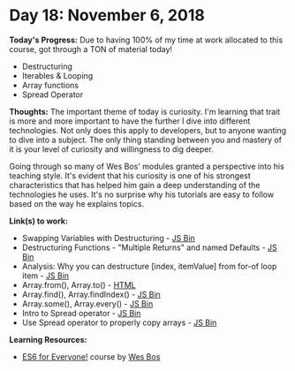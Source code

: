 # Day 18: November 6, 2018

**Today's Progress:** Due to having 100% of my time at work allocated to this course, got through a TON of material today!
* Destructuring
* Iterables & Looping
* Array functions
* Spread Operator

**Thoughts:** The important theme of today is curiosity. I'm learning that trait is more and more important to have the further I dive into different technologies. Not only does this apply to developers, but to anyone wanting to dive into a subject. The only thing standing between you and mastery of it is your level of curiosity and willingness to dig deeper.

Going through so many of Wes Bos' modules granted a perspective into his teaching style. It's evident that his curiosity is one of his strongest characteristics that has helped him gain a deep understanding of the technologies he uses. It's no surprise why his tutorials are easy to follow based on the way he explains topics.

**Link(s) to work:**
* Swapping Variables with Destructuring - [JS Bin](https://jsbin.com/wosogaqegu/edit?js,console)
* Destructuring Functions - "Multiple Returns" and named Defaults - [JS Bin](https://jsbin.com/jacevatoqa/edit?js,console)
* Analysis: Why you can destructure [index, itemValue] from for-of loop item - [JS Bin](https://jsbin.com/revusoruru/edit?js,console)
* Array.from(), Array.to() - [HTML](https://github.com/mccoyrjm/100-days-of-code/blob/master/log-work-files/day-018-array-from-to.html)
* Array.find(), Array.findIndex() - [JS Bin](https://jsbin.com/siferigipa/edit?js,console)
* Array.some(), Array.every() - [JS Bin](https://jsbin.com/hicoxaqofo/edit?js,console)
* Intro to Spread operator - [JS Bin](https://jsbin.com/qezodovoli/edit?js,console)
* Use Spread operator to properly copy arrays - [JS Bin](https://jsbin.com/gicemafudu/edit?js,console)

**Learning Resources:**
* [ES6 for Everyone!](https://es6.io/) course by [Wes Bos](https://wesbos.com/)
